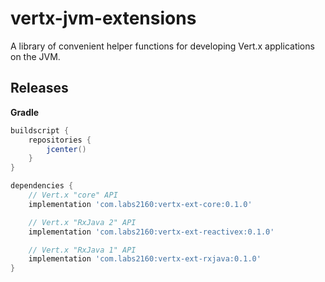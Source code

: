 # vertx-jvm-extensions

A library of convenient helper functions for developing Vert.x applications on the JVM.


## Releases

**Gradle** 
```groovy
buildscript {
    repositories {
        jcenter()
    }
}

dependencies {
    // Vert.x "core" API 
    implementation 'com.labs2160:vertx-ext-core:0.1.0'

    // Vert.x "RxJava 2" API 
    implementation 'com.labs2160:vertx-ext-reactivex:0.1.0'

    // Vert.x "RxJava 1" API
    implementation 'com.labs2160:vertx-ext-rxjava:0.1.0'
}
```